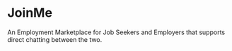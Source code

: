 # JoinMe
An Employment Marketplace for Job Seekers and Employers that supports direct chatting between the two.
